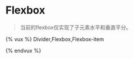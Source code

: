 # Flexbox

> 当前的flexbox仅实现了子元素水平和垂直平分。

{% vux %}
<components>Divider,Flexbox,Flexbox-item</components>

<template>
<divider>Horizontal</divider>
<flexbox>
  <flexbox-item><div class="flex-demo">1</div></flexbox-item>
   <flexbox-item><div class="flex-demo">2</div></flexbox-item>
</flexbox>
</template>

<style>
.flex-demo {
  text-align: center;
  color: #fff;
  background-color: #20b907;
  margin-bottom: 8px;
  border-top-left-radius: 4px;
  border-top-right-radius: 4px;
  border-bottom-left-radius: 4px;
  border-bottom-right-radius: 4px;
  -webkit-background-clip: padding-box;
}
</style>
{% endvux %}

